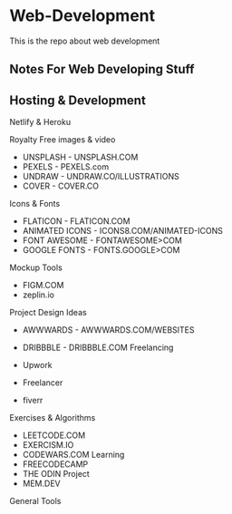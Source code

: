 # Web-Development
This is the repo about web development

## Notes For Web Developing Stuff

## Hosting & Development
Netlify & Heroku

Royalty Free images & video 
- UNSPLASH - UNSPLASH.COM
- PEXELS - PEXELS.com
- UNDRAW - UNDRAW.CO/ILLUSTRATIONS
- COVER - COVER.CO

Icons & Fonts
- FLATICON - FLATICON.COM
- ANIMATED ICONS - ICONS8.COM/ANIMATED-ICONS
- FONT AWESOME - FONTAWESOME>COM
- GOOGLE FONTS - FONTS.GOOGLE>COM

Mockup Tools

- FIGM.COM
- zeplin.io

Project Design Ideas

- AWWWARDS - AWWWARDS.COM/WEBSITES
- DRIBBBLE - DRIBBBLE.COM
Freelancing

- Upwork
- Freelancer
- fiverr

Exercises & Algorithms

- LEETCODE.COM
- EXERCISM.IO
- CODEWARS.COM
Learning
- FREECODECAMP
- THE ODIN Project
- MEM.DEV

General Tools
